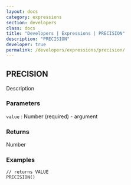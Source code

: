 ```yaml
---
layout: docs
category: expressions
section: developers
class: docs
title: "Developers | Expressions | PRECISION"
description: "PRECISION"
developer: true
permalink: /developers/expressions/precision/
---
```


## PRECISION

Description

### Parameters
`value` : Number (required) - argument

### Returns
Number

### Examples
```
// returns VALUE
PRECISION()
```